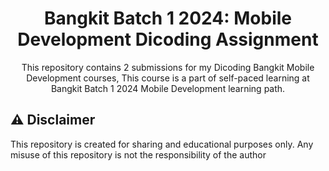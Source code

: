 <div align="center">
<h1> Bangkit Batch 1 2024: Mobile Development Dicoding Assignment </h1>
<p>This repository contains 2 submissions for my Dicoding Bangkit Mobile Development courses, This course is a part of self-paced learning at Bangkit Batch 1 2024 Mobile Development learning path.</p>
</div>

## ⚠️ Disclaimer 
This repository is created for sharing and educational purposes only. Any misuse of this repository is not the responsibility of the author
